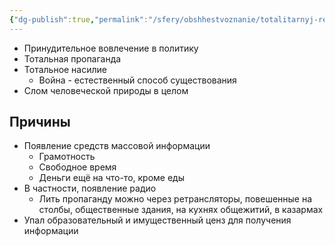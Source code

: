 ```yaml
---
{"dg-publish":true,"permalink":"/sfery/obshhestvoznanie/totalitarnyj-rezhim/"}
---
```


- Принудительное вовлечение в политику
- Тотальная пропаганда
- Тотальное насилие 
	- Война - естественный способ существования 
- Слом человеческой природы в целом
## Причины
- Появление средств массовой информации
	- Грамотность
	- Свободное время
	- Деньги ещё на что-то, кроме еды 
- В частности, появление радио
	- Лить пропаганду можно через ретрансляторы, повешенные на столбы, общественные здания, на кухнях общежитий, в казармах
- Упал образовательный и имущественный ценз для получения информации